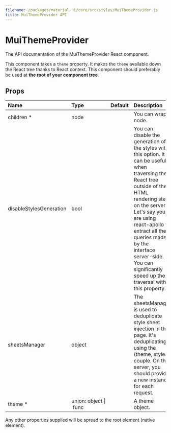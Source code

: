 ```yaml
---
filename: /packages/material-ui/core/src/styles/MuiThemeProvider.js
title: MuiThemeProvider API
---
```


<!--- This documentation is automatically generated, do not try to edit it. -->

# MuiThemeProvider

<p class="description">The API documentation of the MuiThemeProvider React component.</p>

This component takes a `theme` property.
It makes the `theme` available down the React tree thanks to React context.
This component should preferably be used at **the root of your component tree**.

## Props

| Name | Type | Default | Description |
|:-----|:-----|:--------|:------------|
| <span class="prop-name required">children *</span> | <span class="prop-type">node |   | You can wrap a node. |
| <span class="prop-name">disableStylesGeneration</span> | <span class="prop-type">bool |   | You can disable the generation of the styles with this option. It can be useful when traversing the React tree outside of the HTML rendering step on the server. Let's say you are using react-apollo to extract all the queries made by the interface server-side. You can significantly speed up the traversal with this property. |
| <span class="prop-name">sheetsManager</span> | <span class="prop-type">object |   | The sheetsManager is used to deduplicate style sheet injection in the page. It's deduplicating using the (theme, styles) couple. On the server, you should provide a new instance for each request. |
| <span class="prop-name required">theme *</span> | <span class="prop-type">union:&nbsp;object&nbsp;&#124;<br>&nbsp;func<br> |   | A theme object. |

Any other properties supplied will be spread to the root element (native element).

